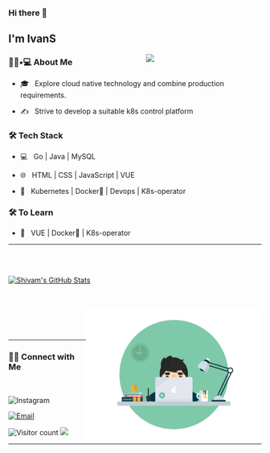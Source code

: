 ### Hi there 👋<h2> I'm IvanS</h2>

<img align='right' src="https://media.giphy.com/media/M9gbBd9nbDrOTu1Mqx/giphy.gif" width="230">

<h3> 👨🏻•💻 About Me </h3>



- 🎓 &nbsp; Explore cloud native technology and combine production requirements.

- ✍️ &nbsp; Strive to develop a suitable k8s control platform



<h3>🛠 Tech Stack</h3>



- 💻 &nbsp; Go | Java | MySQL

- 🌐 &nbsp; HTML | CSS | JavaScript | VUE 

- 🔧 &nbsp; Kubernetes | Docker🐳 | Devops | K8s-operator

<!--

- 🛢 &nbsp; MySQL | MongoDB

- 🔧 &nbsp; Git | Markdown | Selenium | Tidyverse

- 🖥 &nbsp; Illustrator| Photoshop | InDesign

-->



<h3>🛠 To Learn</h3>

- 🔧 &nbsp; VUE | Docker🐳 | K8s-operator

<hr>



<br/><br/>

[![Shivam's GitHub Stats](https://github-readme-stats.vercel.app/api?username=scx1st&show_icons=true)](https://github.com/scx1st)

<br/>

<br/>

<img src="https://github.com/nirala69/nirala69/blob/master/70804f7e25b11f29db904f2fa7b4cd9d.gif" width="350" align='right'>


<br><br>



<hr>



<h3> 🤝🏻 Connect with Me </h3>
<br>
<p align="center">
  
<a><img alt="Instagram" src="https://img.shields.io/badge/qq-1959077155-brightgreen"></a>

<a href="mailto:songchunxiang2016@gmail.com"><img alt="Email" src="https://img.shields.io/badge/songchunxiang2016@gmail.com-blue?style=flat-square&logo=gmail"></a>

</p>





![Visitor count](https://visitor-badge.laobi.icu/badge?page_id=scx1st.scx1st)   <img src="https://media.giphy.com/media/dxn6fRlTIShoeBr69N/giphy.gif" width="30">





<hr>




